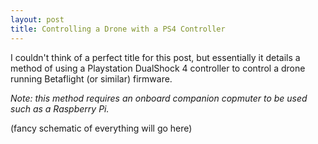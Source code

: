 ```yaml
---
layout: post
title: Controlling a Drone with a PS4 Controller
---
```


I couldn't think of a perfect title for this post, but essentially it details a method of using a Playstation DualShock 4 controller to control a drone running Betaflight (or similar) firmware.

*Note: this method requires an onboard companion copmuter to be used such as a Raspberry Pi.*

(fancy schematic of everything will go here)
